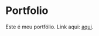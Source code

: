 # Portfolio
Este é meu portfólio.
Link aqui: <a href="https://erycky.github.io/Portfolio/">aqui</a>.
